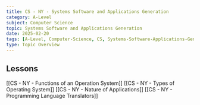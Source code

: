 ```yaml
---
title: CS - NY - Systems Software and Applications Generation
category: A-Level
subject: Computer Science
topic: Systems Software and Applications Generation
date: 2025-02-20
tags: [A-Level, Computer-Science, CS, Systems-Software-Applications-Generation]
type: Topic Overview
---
```


## Lessons
[[CS - NY - Functions of an Operation System]]
[[CS - NY - Types of Operating System]]
[[CS - NY - Nature of Applications]]
[[CS - NY - Programming Language Translators]]

